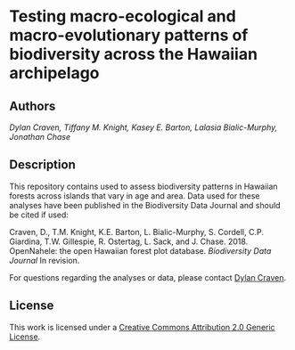 # Testing macro-ecological and macro-evolutionary patterns of biodiversity across the Hawaiian archipelago

## Authors
*Dylan Craven, Tiffany M. Knight, Kasey E. Barton, Lalasia Bialic-Murphy, Jonathan Chase*  

## Description  

This repository contains used to assess biodiversity patterns in Hawaiian forests across islands that vary in
age and area. Data used for these analyses have been published in the Biodiversity Data Journal and should be cited if used:

Craven, D., T.M. Knight, K.E. Barton, L. Bialic-Murphy, S. Cordell, C.P. Giardina, T.W.
Gillespie, R. Ostertag, L. Sack, and J. Chase. 2018. OpenNahele: the open Hawaiian
forest plot database. *Biodiversity Data Journal* In revision.  

For questions regarding the analyses or data, please contact [Dylan Craven](mailto:dylan.craven@aya.yale.edu).

## License  

This work is licensed under a [Creative Commons Attribution 2.0 Generic License](https://creativecommons.org/licenses/by/2.0/). 

